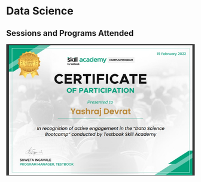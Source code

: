 # Data Science

## Sessions and Programs Attended

![Logo](https://github.com/yashraj9011/AIDS-Semester-6/blob/master/Data%20Science/Web%20capture_11-10-2023_121332_.jpeg)

